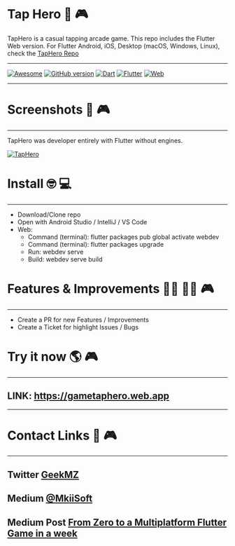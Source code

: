 # Tap Hero 📱 🎮

TapHero is a casual tapping arcade game. This repo includes the Flutter Web version. For Flutter Android, iOS, Desktop (macOS, Windows, Linux), check the [TapHero Repo](https://github.com/mkiisoft/taphero)
_______________
[![Awesome](https://cdn.rawgit.com/sindresorhus/awesome/d7305f38d29fed78fa85652e3a63e154dd8e8829/media/badge.svg)](https://github.com/mkiisoft/RxLoading) [![GitHub version](https://d25lcipzij17d.cloudfront.net/badge.svg?id=gh&type=6&v=1.0&x2=0)](https://github.com/mkiisoft/taphero) [![Dart](https://img.shields.io/badge/language-dart-blue.svg)](https://github.com/mkiisoft/taphero) [![Flutter](https://img.shields.io/badge/framework-Flutter-blue.svg)](https://github.com/mkiisoft/taphero) [![Web](https://img.shields.io/badge/platform-Web-blue.svg)](https://github.com/mkiisoft/taphero)
_______________

# Screenshots 📸 🎮
_______________

TapHero was developer entirely with Flutter without engines.

[![TapHero](https://i.imgur.com/s5BzXxI.jpg)](https://github.com/mkiisoft/taphero "TapHero")

# Install 🤓 💻
_______________

 - Download/Clone repo
 - Open with Android Studio / IntelliJ / VS Code
 - Web:
    - Command (terminal): flutter packages pub global activate webdev
    - Command (terminal): flutter packages upgrade
    - Run: webdev serve
    - Build: webdev serve build

# Features & Improvements 👷‍♂️ 👷‍♀️ 🎮
_______________

  - Create a PR for new Features / Improvements
  - Create a Ticket for highlight Issues / Bugs

# Try it now 🌎 🎮
_______________

## LINK: https://gametaphero.web.app 
_______________

# Contact Links 🔗 🎮
_______________

## Twitter [GeekMZ](https://www.twitter.com/geekmz)
## Medium [@MkiiSoft](https://medium.com/@mkiisoft)
## Medium Post [From Zero to a Multiplatform Flutter Game in a week](https://medium.com/flutter-community/from-zero-to-a-multiplatform-flutter-game-in-a-week-8245da931c7e)
